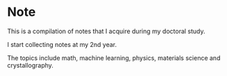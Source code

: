 # Note

This is a compilation of notes that I acquire during my doctoral study.

I start collecting notes at my 2nd year.

The topics include math, machine learning, physics, materials science and crystallography.
